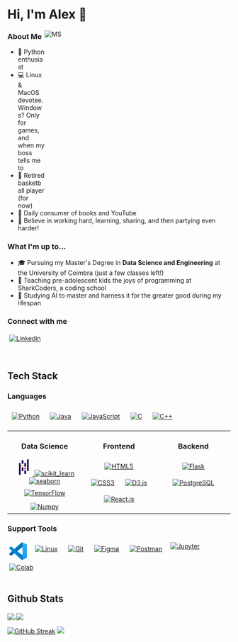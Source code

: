 # Hi, I'm Alex 👋

<p><img src="https://user-images.githubusercontent.com/57486325/184544186-61b52fab-1a69-4ab2-8f45-131a065d8a40.gif" align = "right" alt="MS" height="400" width = "420"></p>

### About Me

- 🐍 Python enthusiast
- 💻 Linux & MacOS devotee. Windows? Only for games, and when my boss tells me to
- 🏀 Retired basketball player (for now)
- 🧠 Daily consumer of books and YouTube
- 🎉 Believe in working hard, learning, sharing, and then partying even harder!

### What I'm up to...

- 🎓 Pursuing my Master's Degree in **Data Science and Engineering** at the University of Coimbra (just a few classes left!)
- 🍎 Teaching pre-adolescent kids the joys of programming at SharkCoders, a coding school
- 🤖 Studying AI to master and harness it for the greater good during my lifespan

### Connect with me

<p align="left">

 <a href="https://www.linkedin.com/in/alexcortezsantos23/"> <img src="https://user-images.githubusercontent.com/57486325/183988702-e9308784-ed27-4de9-a50d-a31caea01699.png" alt="Linkedin" height="40" style="vertical-align:top; margin:4px"></a>
</p>

<br> 

## Tech Stack

### Languages
<a href="https://www.python.org/" target="_blank"><img style="margin: 10px" src="https://profilinator.rishav.dev/skills-assets/python-original.svg" alt="Python" height="50" /></a>  <a href="https://www.java.com/" target="_blank"><img style="margin: 10px" src="https://profilinator.rishav.dev/skills-assets/java-original-wordmark.svg" alt="Java" height="50" /></a>  <a href="https://www.javascript.com/" target="_blank"><img style="margin: 10px" src="https://profilinator.rishav.dev/skills-assets/javascript-original.svg" alt="JavaScript" height="50" /></a>  <a href="https://www.cprogramming.com/" target="_blank"><img style="margin: 10px" src="https://profilinator.rishav.dev/skills-assets/c-original.svg" alt="C" height="50" /></a>  <a href="https://www.cplusplus.com/" target="_blank"><img style="margin: 10px" src="https://profilinator.rishav.dev/skills-assets/cplusplus-original.svg" alt="C++" height="50" /></a>  

<table><tr><td valign="top" width="33%">

### <div align="center">  Data Science  </div>
 
<div align="center">  
 <a href="https://pandas.pydata.org/" target="_blank" rel="noreferrer"> <img src="https://raw.githubusercontent.com/devicons/devicon/2ae2a900d2f041da66e950e4d48052658d850630/icons/pandas/pandas-original.svg" alt="pandas" width="40" height="40"/> </a>
 <a href="https://scikit-learn.org/" target="_blank" rel="noreferrer"> <img src="https://upload.wikimedia.org/wikipedia/commons/0/05/Scikit_learn_logo_small.svg" alt="scikit_learn" width="40" height="40"/> </a> <a href="https://seaborn.pydata.org/" target="_blank" rel="noreferrer"> <img src="https://seaborn.pydata.org/_images/logo-mark-lightbg.svg" alt="seaborn" width="40" height="40"/> </a>
<a href="https://www.tensorflow.org/" target="_blank"><img style="margin: 10px" src="https://profilinator.rishav.dev/skills-assets/tensorflow-icon.svg" alt="TensorFlow" height="50" /></a>  
 <a href="https://numpy.org" target="_blank">  <img src="https://user-images.githubusercontent.com/57486325/183996542-20d39e0d-1b6c-4e55-8b10-cf43b5399c06.png" alt="Numpy" height="40" style="vertical-align:top; margin:4px"></a>  
</div>

</td><td valign="top" width="33%">



### <div align="center">  Frontend  </div>
<div align="center">  
<a href="https://en.wikipedia.org/wiki/HTML5" target="_blank"><img style="margin: 10px" src="https://profilinator.rishav.dev/skills-assets/html5-original-wordmark.svg" alt="HTML5" height="50" /></a>  
<a href="https://www.w3schools.com/css/" target="_blank"><img style="margin: 10px" src="https://profilinator.rishav.dev/skills-assets/css3-original-wordmark.svg" alt="CSS3" height="50" /></a>  
<a href="https://reactjs.org/" target="_blank"><img style="margin: 10px" src="https://profilinator.rishav.dev/skills-assets/d3js-original.svg" alt="D3.js" height="50" /></a> <a href="https://d3js.org/" target="_blank"><img style="margin: 10px" src="https://user-images.githubusercontent.com/57486325/185159823-a7572f2c-fb54-4b4b-be92-86836e7ae1e9.png" alt="React.js" height="50" /></a>  
</div>

</td><td valign="top" width="33%">



### <div align="center">  Backend  </div>
<div align="center">  
<a href="https://flask.palletsprojects.com/" target="_blank"><img style="margin: 10px" src="https://user-images.githubusercontent.com/57486325/185159507-1e1196e7-2970-4210-a2a5-c8ee953b00c7.png" alt="Flask" height="50" /></a>  
<a href="https://www.postgresql.org/" target="_blank"><img style="margin: 10px" src="https://user-images.githubusercontent.com/57486325/185158301-b2fe108a-8dc9-4018-9ad7-c8271e5b69ea.png" alt="PostgreSQL" height="50" /></a>  
</div>

</td></tr></table>  

### Support Tools

<div align="left">
<img src="https://raw.githubusercontent.com/github/explore/80688e429a7d4ef2fca1e82350fe8e3517d3494d/topics/visual-studio-code/visual-studio-code.png" alt="VS Code" height="40" style="vertical-align:top; margin:4px">
<a href="https://www.linux.org/" target="_blank"><img style="margin: 10px" src="https://profilinator.rishav.dev/skills-assets/linux-original.svg" alt="Linux" height="50" /></a>  
<a href="https://github.com/" target="_blank"><img style="margin: 10px" src="https://profilinator.rishav.dev/skills-assets/git-scm-icon.svg" alt="Git" height="50" /></a>  
<a href="https://www.figma.com/" target="_blank"><img style="margin: 10px" src="https://user-images.githubusercontent.com/57486325/185165814-e601a885-1d16-44fd-a5fb-818d55786b8c.png" alt="Figma" height="50" /></a>  <a href="https://www.postman.com/" target="_blank"><img style="margin: 10px" src="https://user-images.githubusercontent.com/57486325/185167492-c441ed4c-23f6-4414-9256-c20c1f9448ee.png" alt="Postman" height="50" /></a>  
  <a href="https://jupyter.org" target="_blank"><img src="https://user-images.githubusercontent.com/57486325/184455501-83b7f5a6-c53a-4238-8ea7-1a3b700dd769.jpg" alt="Jupyter" height="40" style="vertical-align:top; margin:4px"></a>  
 <a href="https://colab.research.google.com/?utm_source=scs-index" target="_blank">  <img src="https://user-images.githubusercontent.com/57486325/183995961-bcf74296-d180-4cd6-80f7-c33db2cb98bf.png" alt="Colab" height="40" style="vertical-align:top; margin:4px"></a>  
</div>

<br> 

## Github Stats
<a href="https://github.com/therealAlex23/therealAlex23">
  <img align="center" src="https://github-readme-stats.vercel.app/api?username=therealalex23&theme=buefy&show_icons=true" />
</a> <a href="https://github.com/therealAlex23/therealAlex23">
  <img align="center" src="https://github-readme-stats.vercel.app/api/top-langs/?username=therealAlex23&hide=java,html,tex&title_color=ffffff&text_color=c9cacc&icon_color=2bbc8a&bg_color=1d1f21&langs_count=3" />
</a>

[![GitHub Streak](http://github-readme-streak-stats.herokuapp.com?user=therealAlex23&theme=holi-theme)](https://git.io/streak-stats)
![](https://komarev.com/ghpvc/?username=therealAlex23&color=blueviolet)
